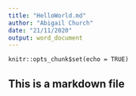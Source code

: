 ```yaml
---
title: "HelloWorld.md"
author: "Abigail Church"
date: "21/11/2020"
output: word_document
---
```


```{r setup, include=FALSE}
knitr::opts_chunk$set(echo = TRUE)
```

## This is a markdown file
